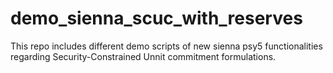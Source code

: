 # demo_sienna_scuc_with_reserves
This repo includes different demo scripts of new sienna psy5 functionalities regarding Security-Constrained Unnit commitment formulations.
